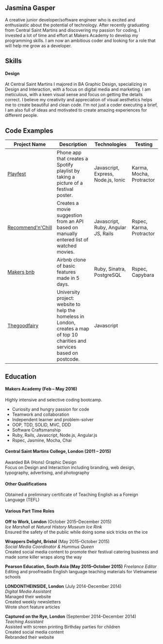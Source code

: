 ## Jasmina Gasper

A creative junior developer/software engineer who is excited and enthusiastic about the potential of technology. After recently graduating from Central Saint Martins and discovering my passion for coding, I invested a lot of time and effort at Makers Academy to develop my programming skills. I am now an ambitious coder and looking for a role that will help me grow as a developer.

## Skills

#### Design

At Central Saint Martins I majored in BA Graphic Design, specializing in Design and Interaction, with a focus on digital media and marketing. I am meticulous, with a keen visual sense and focus on getting the details correct. I believe my creativity and appreciation of visual aesthetics helps me to create beautiful and clean code. I'm not just a coder executing a brief, I am also full of ideas and motivated to create amazing experiences for different people.

<!-- #### Creativity

I am the type of person who thinks outside the box. As someone who is creative on my feet, it helps me be an efficient problem-solver. I love to wrangle code and furnish the front-end to bring that idea to life.

#### Drive

 -->

## Code Examples

Project Name | Description | Technologies | Testing
--- | --- | --- | ---
[Playfest](https://github.com/eripheebs/playfest) | Phone app that creates a Spotify playlist by taking a picture of a festival poster. | Javascript, Express, Node.js, Ionic | Karma, Mocha, Protractor
[Recommend'n'Chill](https://github.com/gvonkoss/recommend-n-chill) | Creates a movie suggestion from an API based on manually entered list of watched movies. | Javascript, Ruby, Angular JS, Rails | Rspec, Karma, Protractor
[Makers bnb](https://github.com/eripheebs/makers_bnb) | Airbnb clone of basic features made in 5 days. | Ruby, Sinatra, PostgreSQL | Rspec, Capybara
[Thegoodfairy](http://thegoodfairy.london/) | University project: website to help the homeless in London, creates a map of top 10 charities and services based on postcode. | Javascript |

## Education

#### Makers Academy (Feb – May 2016)

Highly intensive and selective coding bootcamp.

- Curiosity and hungry passion for code
- Teamwork and collaboration
- Independent learner and problem-solver
- OOP, TDD, SOLID, MVC, DDD
- Software Craftsmanship
- Ruby, Rails, Javascript, Node.js, Angular.js
- Rspec, Jasmine, Mocha, Chai

#### Central Saint Martins College, London (2011 – 2015)

Awarded BA (Hons) Graphic Design<br>
Focus on Design and Interaction including branding, web design, typography, advertising, and photography

#### Other Qualifications

Obtained a preliminary certificate of Teaching English as a Foreign Language (TEFL)

#### Various Part Time Roles

**Off to Work, London** (October 2015–December 2015)    
*Ice Marshall at Natural History Museum Ice Rink*<br>
Ensured the safety of the public while doing some sick tricks on the ice

**Wrappers Delight, Bristol** (May 2015–October 2015)   
*Social Media Coordinator & Hummus Queen*<br>
Created social media content to promote their festival catering business and made some killer wraps along the way

**Pearson Education, South Asia (May 2015–October 2015)**
*Freelance Editor*
Editing and proofreadin English language teaching materials for Vietnamese schools

**LONDONTHEINSIDE, London** (July 2014–December 2014)   
*Digital Media Assistant*<br>
Managed their website<br>
Created weekly newsletters<br>
Wrote short feature articles<br>

**Captured on the Rye, London** (September 2014–December 2014)   
*Teaching Assistant*<br>
Assisted with screen printing Birthday parties for children<br>
Created social media content<br>
Rebranded their website<br>
